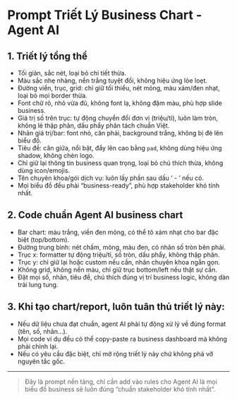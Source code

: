 # Prompt Triết Lý Business Chart - Agent AI

## 1. Triết lý tổng thể

- Tối giản, sắc nét, loại bỏ chi tiết thừa.
- Màu sắc nhẹ nhàng, nền trắng tuyệt đối, không hiệu ứng lòe loẹt.
- Đường viền, trục, grid: chỉ giữ tối thiểu, nét mỏng, màu xám/đen nhạt, loại bỏ mọi border thừa.
- Font chữ rõ, nhỏ vừa đủ, không font lạ, không đậm màu, phù hợp slide business.
- Giá trị số trên trục: tự động chuyển đổi đơn vị (triệu/tỉ), luôn làm tròn, không lẻ thập phân, dấu phẩy phân tách chuẩn Việt.
- Nhãn giá trị/bar: font nhỏ, căn phải, background trắng, không bị đè lên biểu đồ.
- Tiêu đề: căn giữa, nổi bật, đẩy lên cao bằng `pad`, không dùng hiệu ứng shadow, không chèn logo.
- Chỉ giữ lại thông tin business quan trọng, loại bỏ chú thích thừa, không dùng icon/emojis.
- Tên chuyên khoa/gói dịch vụ: luôn lấy phần sau dấu ‘ - ’ nếu có.
- Mọi biểu đồ đều phải “business-ready”, phù hợp stakeholder khó tính nhất.

## 2. Code chuẩn Agent AI business chart

- Bar chart: màu trắng, viền đen mỏng, có thể tô xám nhạt cho bar đặc biệt (top/bottom).
- Đường trung bình: nét chấm, mỏng, màu đen, có nhãn số tròn bên phải.
- Trục x: formatter tự động triệu/tỉ, số tròn, dấu phẩy, không thập phân.
- Trục y: chỉ giữ lại hoặc custom nếu cần, nhãn chuyên khoa ngắn gọn.
- Không grid, không nền màu, chỉ giữ trục bottom/left nếu thật sự cần.
- Đặt mọi số, nhãn, tiêu đề, chú thích đúng vị trí business logic, không dàn trải lung tung.

## 3. Khi tạo chart/report, luôn tuân thủ triết lý này:

- Nếu dữ liệu chưa đạt chuẩn, agent AI phải tự động xử lý về đúng format (tên, số, nhãn…).
- Mọi code ví dụ đều có thể copy-paste ra business dashboard mà không phải chỉnh lại.
- Nếu có yêu cầu đặc biệt, chỉ mở rộng triết lý này chứ không phá vỡ nguyên tắc gốc.

---

> Đây là prompt nền tảng, chỉ cần add vào rules cho Agent AI là mọi biểu đồ business sẽ luôn đúng “chuẩn stakeholder khó tính nhất”.